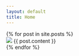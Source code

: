 ```yaml
---
layout: default
title: Home
---
```


<article class="ctnr-wide content">
  {% for post in site.posts %}
  <div class="post">
    <img class="post-image" src="{{ post.image }}">
    <span name="{{ post.title | downcase | url_encode }}">
    {{ post.content }}
    </span>
  </div>
  {% endfor %}
</article>